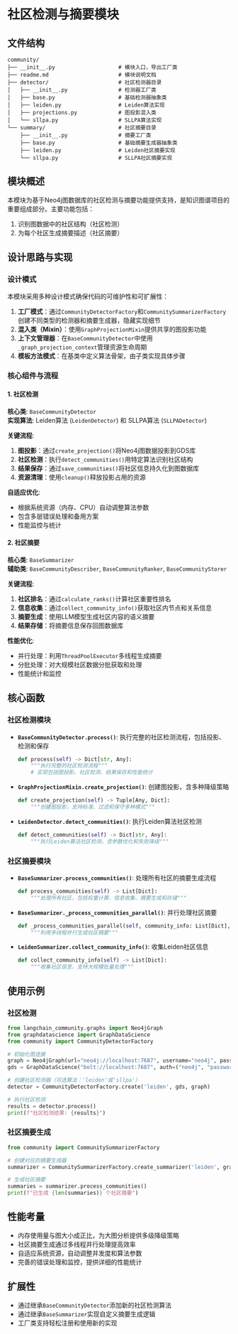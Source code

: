 # 社区检测与摘要模块

## 文件结构

```
community/
├── __init__.py                    # 模块入口，导出工厂类
├── readme.md                      # 模块说明文档
├── detector/                      # 社区检测器目录
│   ├── __init__.py                # 检测器工厂类
│   ├── base.py                    # 基础检测器抽象类
│   ├── leiden.py                  # Leiden算法实现
│   ├── projections.py             # 图投影混入类
│   └── sllpa.py                   # SLLPA算法实现
└── summary/                       # 社区摘要目录
    ├── __init__.py                # 摘要工厂类
    ├── base.py                    # 基础摘要生成器抽象类
    ├── leiden.py                  # Leiden社区摘要实现
    └── sllpa.py                   # SLLPA社区摘要实现
```

## 模块概述

本模块为基于Neo4j图数据库的社区检测与摘要功能提供支持，是知识图谱项目的重要组成部分。主要功能包括：

1. 识别图数据中的社区结构（社区检测）
2. 为每个社区生成摘要描述（社区摘要）

## 设计思路与实现

### 设计模式

本模块采用多种设计模式确保代码的可维护性和可扩展性：

1. **工厂模式**：通过`CommunityDetectorFactory`和`CommunitySummarizerFactory`创建不同类型的检测器和摘要生成器，隐藏实现细节
2. **混入类（Mixin）**：使用`GraphProjectionMixin`提供共享的图投影功能
3. **上下文管理器**：在`BaseCommunityDetector`中使用`_graph_projection_context`管理资源生命周期
4. **模板方法模式**：在基类中定义算法骨架，由子类实现具体步骤

### 核心组件与流程

#### 1. 社区检测

**核心类**: `BaseCommunityDetector`  
**实现算法**: Leiden算法 (`LeidenDetector`) 和 SLLPA算法 (`SLLPADetector`)

**关键流程**:
1. **图投影**：通过`create_projection()`将Neo4j图数据投影到GDS库
2. **社区检测**：执行`detect_communities()`用特定算法识别社区结构
3. **结果保存**：通过`save_communities()`将社区信息持久化到图数据库
4. **资源清理**：使用`cleanup()`释放投影占用的资源

**自适应优化**:
- 根据系统资源（内存、CPU）自动调整算法参数
- 包含多层错误处理和备用方案
- 性能监控与统计

#### 2. 社区摘要

**核心类**: `BaseSummarizer`  
**辅助类**: `BaseCommunityDescriber`, `BaseCommunityRanker`, `BaseCommunityStorer`

**关键流程**:
1. **社区排名**：通过`calculate_ranks()`计算社区重要性排名
2. **信息收集**：通过`collect_community_info()`获取社区内节点和关系信息
3. **摘要生成**：使用LLM模型生成社区内容的语义摘要
4. **结果存储**：将摘要信息保存回图数据库

**性能优化**:
- 并行处理：利用`ThreadPoolExecutor`多线程生成摘要
- 分批处理：对大规模社区数据分批获取和处理
- 性能统计和监控

## 核心函数

### 社区检测模块

- **`BaseCommunityDetector.process()`**: 执行完整的社区检测流程，包括投影、检测和保存
  ```python
  def process(self) -> Dict[str, Any]:
      """执行完整的社区检测流程"""
      # 实现包括图投影、社区检测、结果保存和性能统计
  ```

- **`GraphProjectionMixin.create_projection()`**: 创建图投影，含多种降级策略
  ```python
  def create_projection(self) -> Tuple[Any, Dict]:
      """创建图投影，支持标准、过滤和保守多种模式"""
  ```

- **`LeidenDetector.detect_communities()`**: 执行Leiden算法社区检测
  ```python
  def detect_communities(self) -> Dict[str, Any]:
      """执行Leiden算法社区检测，含参数优化和失败降级"""
  ```

### 社区摘要模块

- **`BaseSummarizer.process_communities()`**: 处理所有社区的摘要生成流程
  ```python
  def process_communities(self) -> List[Dict]:
      """处理所有社区，包括权重计算、信息收集、摘要生成和存储"""
  ```

- **`BaseSummarizer._process_communities_parallel()`**: 并行处理社区摘要
  ```python
  def _process_communities_parallel(self, community_info: List[Dict], workers: int) -> List[Dict]:
      """利用多线程并行生成社区摘要"""
  ```

- **`LeidenSummarizer.collect_community_info()`**: 收集Leiden社区信息
  ```python
  def collect_community_info(self) -> List[Dict]:
      """收集社区信息，支持大规模批量处理"""
  ```

## 使用示例

### 社区检测

```python
from langchain_community.graphs import Neo4jGraph
from graphdatascience import GraphDataScience
from community import CommunityDetectorFactory

# 初始化图连接
graph = Neo4jGraph(url="neo4j://localhost:7687", username="neo4j", password="password")
gds = GraphDataScience("bolt://localhost:7687", auth=("neo4j", "password"))

# 创建社区检测器（可选算法：'leiden'或'sllpa'）
detector = CommunityDetectorFactory.create('leiden', gds, graph)

# 执行社区检测
results = detector.process()
print(f"社区检测结果: {results}")
```

### 社区摘要生成

```python
from community import CommunitySummarizerFactory

# 创建对应的摘要生成器
summarizer = CommunitySummarizerFactory.create_summarizer('leiden', graph)

# 生成社区摘要
summaries = summarizer.process_communities()
print(f"已生成 {len(summaries)} 个社区摘要")
```

## 性能考量

- 内存使用量与图大小成正比，为大图分析提供多级降级策略
- 社区摘要生成通过多线程并行处理提高效率
- 自适应系统资源，自动调整并发度和算法参数
- 完善的错误处理和监控，提供详细的性能统计

## 扩展性

- 通过继承`BaseCommunityDetector`添加新的社区检测算法
- 通过继承`BaseSummarizer`实现自定义摘要生成逻辑
- 工厂类支持轻松注册和使用新的实现